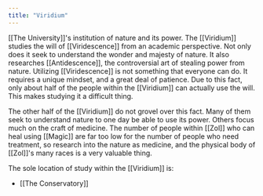 ```yaml
---
title: "Viridium"
---
```

[[The University]]'s institution of nature and its power. The [[Viridium]] studies the will of [[Viridescence]] from an academic perspective. Not only does it seek to understand the wonder and majesty of nature. It also researches [[Antidescence]], the controversial art of stealing power from nature. Utilizing [[Viridescence]] is not something that everyone can do. It requires a unique mindset, and a great deal of patience. Due to this fact, only about half of the people within the [[Viridium]] can actually use the will. This makes studying it a difficult thing.

The other half of the [[Viridium]] do not grovel over this fact. Many of them seek to understand nature to one day be able to use its power. Others focus much on the craft of medicine. The number of people within [[Zol]] who can heal using [[Magic]] are far too low for the number of people who need treatment, so research into the nature as medicine, and the physical body of [[Zol]]'s many races is a very valuable thing.

The sole location of study within the [[Viridium]] is:
- [[The Conservatory]]